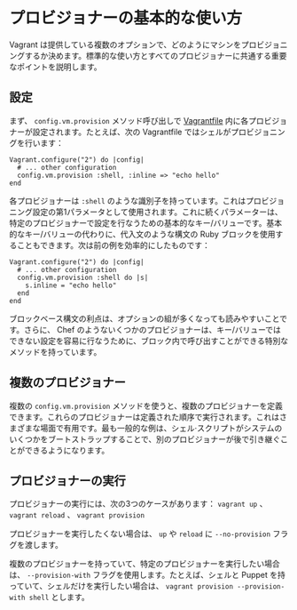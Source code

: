 # プロビジョナーの基本的な使い方

Vagrant は提供している複数のオプションで、どのようにマシンをプロビジョニングするか決めます。標準的な使い方とすべてのプロビジョナーに共通する重要なポイントを説明します。

## 設定

まず、 `config.vm.provision` メソッド呼び出しで [Vagrantfile](http://docs.vagrantup.com/v2/vagrantfile/) 内に各プロビジョナーが設定されます。たとえば、次の Vagrantfile ではシェルがプロビジョニングを行います：

    Vagrant.configure("2") do |config|
      # ... other configuration  
      config.vm.provision :shell, :inline => "echo hello"
    end

各プロビジョナーは `:shell` のような識別子を持っています。これはプロビジョニング設定の第1パラメータとして使用されます。これに続くパラメーターは、特定のプロビジョナーで設定を行なうための基本的なキー/バリューです。基本的なキー/バリューの代わりに、代入文のような構文の Ruby ブロックを使用することもできます。次は前の例を効率的にしたものです：

    Vagrant.configure("2") do |config|
      # ... other configuration  
      config.vm.provision :shell do |s|
        s.inline = "echo hello"
      end
    end

ブロックベース構文の利点は、オプションの組が多くなっても読みやすいことです。さらに、 Chef のようないくつかのプロビジョナーは、キー/バリューではできない設定を容易に行なうために、ブロック内で呼び出すことができる特別なメソッドを持っています。


## 複数のプロビジョナー

複数の `config.vm.provision` メソッドを使うと、複数のプロビジョナーを定義できます。これらのプロビジョナーは定義された順序で実行されます。これはさまざまな場面で有用です。最も一般的な例は、シェル·スクリプトがシステムのいくつかをブートストラップすることで、別のプロビジョナーが後で引き継ぐことができるようになります。


## プロビジョナーの実行

プロビジョナーの実行には、次の3つのケースがあります： `vagrant up` 、 `vagrant reload` 、 `vagrant provision`

プロビジョナーを実行したくない場合は、 `up` や `reload` に `--no-provision` フラグを渡します。

複数のプロビジョナーを持っていて、特定のプロビジョナーを実行したい場合は、 `--provision-with` フラグを使用します。たとえば、シェルと Puppet を持っていて、シェルだけを実行したい場合は、 `vagrant provision --provision-with shell` とします。

